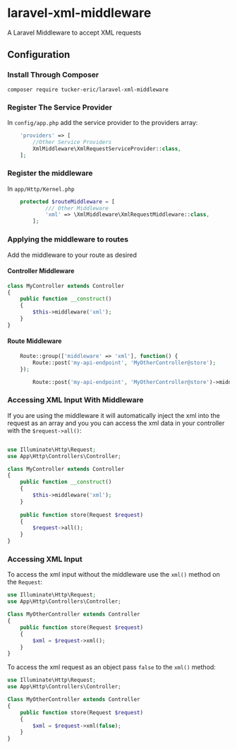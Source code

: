 # laravel-xml-middleware
A Laravel Middleware to accept XML requests

## Configuration
### Install Through Composer
```
composer require tucker-eric/laravel-xml-middleware
```

### Register The Service Provider
In `config/app.php` add the service provider to the providers array:

```php
    'providers' => [
        //Other Service Providers
        XmlMiddleware\XmlRequestServiceProvider::class,
    ];
```

### Register the middleware
In `app/Http/Kernel.php`

```php
    protected $routeMiddleware = [
            /// Other Middleware
            'xml' => \XmlMiddleware\XmlRequestMiddleware::class,
        ];
```

### Applying the middleware to routes
Add the middleware to your route as desired

#### Controller Middleware
```php
class MyController extends Controller
{
    public function __construct()
    {
        $this->middleware('xml');
    }
}
```

#### Route Middleware
```php
    Route::group(['middleware' => 'xml'], function() {
        Route::post('my-api-endpoint', 'MyOtherController@store');
    });
```
```php
        Route::post('my-api-endpoint', 'MyOtherController@store')->middleware('xml');
```
### Accessing XML Input With Middleware
If you are using the middleware it will automatically inject the xml into the request as an array and you you can access the xml data in your controller with the `$request->all()`:

```php

use Illuminate\Http\Request;
use App\Http\Controllers\Controller;

class MyController extends Controller
{
    public function __construct()
    {
        $this->middleware('xml');
    }
    
    public function store(Request $request)
    {
        $request->all();
    }
}
```
### Accessing XML Input
To access the xml input without the middleware use the `xml()` method on the `Request`:

```php
use Illuminate\Http\Request;
use App\Http\Controllers\Controller;

Class MyOtherController extends Controller
{
    public function store(Request $request)
    {
        $xml = $request->xml();
    }
}
```

To access the xml request as an object pass `false` to the `xml()` method:

```php
use Illuminate\Http\Request;
use App\Http\Controllers\Controller;

Class MyOtherController extends Controller
{
    public function store(Request $request)
    {
        $xml = $request->xml(false);
    }
}
```
